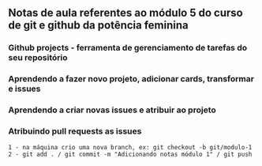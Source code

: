 ## Notas de aula referentes ao módulo 5 do curso de git e github da potência feminina

### Github projects - ferramenta de gerenciamento de tarefas do seu repositório

### Aprendendo a fazer novo projeto, adicionar cards, transformar e issues

### Aprendendo a criar novas issues e atribuir ao projeto

### Atribuindo pull requests as issues
    1 - na máquina crio uma nova branch, ex: git checkout -b git/modulo-1
    2 - git add . / git commit -m "Adicionando notas módulo 1" / git push
